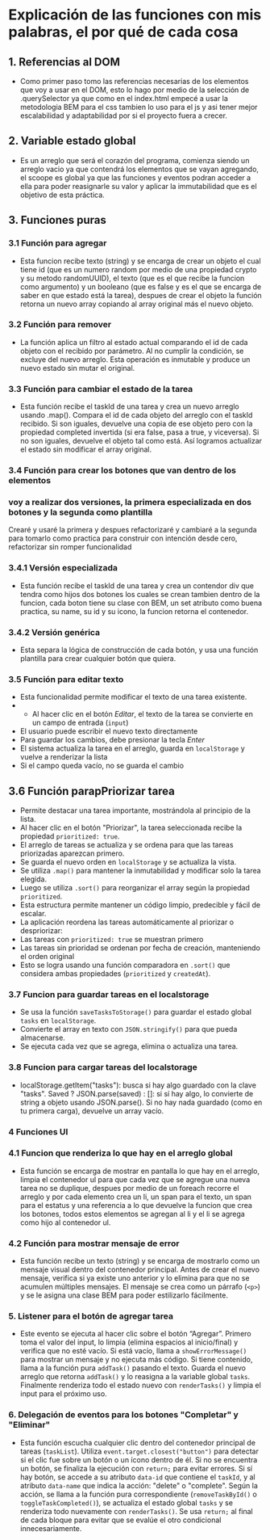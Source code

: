 # Explicación de las funciones con mis palabras, el por qué de cada cosa

## 1. Referencias al DOM
- Como primer paso tomo las referencias necesarias de los elementos que voy a usar en el DOM, esto lo hago por medio de la selección de .querySelector ya que como en el index.html empecé a usar la metodologia BEM para el css tambien lo uso para el js y asi tener mejor escalabilidad y adaptabilidad por si el proyecto fuera a crecer.

## 2. Variable estado global
- Es un arreglo que será el corazón del programa, comienza siendo un arreglo vacio ya que contendrá los elementos que se vayan agregando, el scoope es global ya que las funciones y eventos podran acceder a ella para poder reasignarle su valor y aplicar la immutabilidad que es el objetivo de esta práctica.

## 3. Funciones puras

### 3.1 Función para agregar
- Esta funcion recibe texto (string) y se encarga de crear un objeto el cual tiene id (que es un numero random por medio de una propiedad crypto y su metodo randomUUID), el texto (que es el que recibe la funcion como argumento) y un booleano (que es false y es el que se encarga de saber en que estado está la tarea), despues de crear el objeto la función retorna un nuevo array copiando al array original más el nuevo objeto.

### 3.2 Función para remover
- La función aplica un filtro al estado actual comparando el id de cada objeto con el recibido por parámetro. Al no cumplir la condición, se excluye del nuevo arreglo. Esta operación es inmutable y produce un nuevo estado sin mutar el original. 

### 3.3 Función para cambiar el estado de la tarea
- Esta función recibe el taskId de una tarea y crea un nuevo arreglo usando .map(). Compara el id de cada objeto del arreglo con el taskId recibido. Si son iguales, devuelve una copia de ese objeto pero con la propiedad completed invertida (si era false, pasa a true, y viceversa). Si no son iguales, devuelve el objeto tal como está. Así logramos actualizar el estado sin modificar el array original.

### 3.4 Función para crear los botones que van dentro de los elementos

### voy a realizar dos versiones, la primera especializada en dos botones y la segunda como plantilla
Crearé y usaré la primera y despues refactorizaré y cambiaré a la segunda para tomarlo como practica para construir con intención desde cero, refactorizar sin romper funcionalidad

### 3.4.1 Versión especializada 
- Esta función recibe el taskId de una tarea y crea un contendor div que tendra como hijos dos botones los cuales se crean tambien dentro de la funcion, cada boton tiene su clase con BEM, un set atributo como buena practica, su name, su id y su icono, la funcion retorna el contenedor.

### 3.4.2 Versión genérica
- Esta separa la lógica de construcción de cada botón, y usa una función plantilla para crear cualquier botón que quiera. 

### 3.5 Función para editar texto 
- Esta funcionalidad permite modificar el texto de una tarea existente.
- - Al hacer clic en el botón  *Editar*, el texto de la tarea se convierte en un campo de entrada (`input`)
- El usuario puede escribir el nuevo texto directamente
- Para guardar los cambios, debe presionar la tecla *Enter*
- El sistema actualiza la tarea en el arreglo, guarda en `localStorage` y vuelve a renderizar la lista
- Si el campo queda vacío, no se guarda el cambio

## 3.6 Función parapPriorizar tarea
- Permite destacar una tarea importante, mostrándola al principio de la lista.
- Al hacer clic en el botón "Priorizar", la tarea seleccionada recibe la propiedad `prioritized: true`.
- El arreglo de tareas se actualiza y se ordena para que las tareas priorizadas aparezcan primero.
- Se guarda el nuevo orden en `localStorage` y se actualiza la vista.
- Se utiliza `.map()` para mantener la inmutabilidad y modificar solo la tarea elegida.
- Luego se utiliza `.sort()` para reorganizar el array según la propiedad `prioritized`.
- Esta estructura permite mantener un código limpio, predecible y fácil de escalar.
- La aplicación reordena las tareas automáticamente al priorizar o despriorizar:
- Las tareas con `prioritized: true` se muestran primero
- Las tareas sin prioridad se ordenan por fecha de creación, manteniendo el orden original
- Esto se logra usando una función comparadora en `.sort()` que considera ambas propiedades (`prioritized` y `createdAt`).

### 3.7 Funcion para guardar tareas en el localstorage
- Se usa la función `saveTasksToStorage()` para guardar el estado global `tasks` en `localStorage`.
- Convierte el array en texto con `JSON.stringify()` para que pueda almacenarse.
- Se ejecuta cada vez que se agrega, elimina o actualiza una tarea.

### 3.8 Funcion para cargar tareas del localstorage
- localStorage.getItem("tasks"): busca si hay algo guardado con la clave "tasks". Saved ? JSON.parse(saved) : []: si sí hay algo, lo convierte de string a objeto usando JSON.parse(). Si no hay nada guardado (como en tu primera carga), devuelve un array vacío.

### 4 Funciones UI

### 4.1 Funcion que renderiza lo que hay en el arreglo global
- Esta función se encarga de mostrar en pantalla lo que hay en el arreglo, limpia el contenedor ul para que cada vez que se agregue una nueva tarea no se duplique, despues por medio de un foreach recorre el arreglo y por cada elemento crea un li, un span para el texto, un span para el estatus y una referencia a lo que devuelve la funcion que crea los botones, todos estos elementos se agregan al li y el li se agrega como hijo al contenedor ul.

### 4.2 Función para mostrar mensaje de error

- Esta función recibe un texto (string) y se encarga de mostrarlo como un mensaje visual dentro del contenedor principal. Antes de crear el nuevo mensaje, verifica si ya existe uno anterior y lo elimina para que no se acumulen múltiples mensajes. El mensaje se crea como un párrafo (`<p>`) y se le asigna una clase BEM para poder estilizarlo fácilmente. 

### 5. Listener para el botón de agregar tarea

- Este evento se ejecuta al hacer clic sobre el botón “Agregar”. Primero toma el valor del input, lo limpia (elimina espacios al inicio/final) y verifica que no esté vacío. Si está vacío, llama a `showErrorMessage()` para mostrar un mensaje y no ejecuta más código. Si tiene contenido, llama a la función pura `addTask()` pasando el texto. Guarda el nuevo arreglo que retorna `addTask()` y lo reasigna a la variable global `tasks`. Finalmente renderiza todo el estado nuevo con `renderTasks()` y limpia el input para el próximo uso.

### 6. Delegación de eventos para los botones "Completar" y "Eliminar"

- Esta función escucha cualquier clic dentro del contenedor principal de tareas (`taskList`). Utiliza `event.target.closest("button")` para detectar si el clic fue sobre un botón o un ícono dentro de él. Si no se encuentra un botón, se finaliza la ejecución con `return;` para evitar errores. Si sí hay botón, se accede a su atributo `data-id` que contiene el `taskId`, y al atributo `data-name` que indica la acción: "delete" o "complete". Según la acción, se llama a la función pura correspondiente (`removeTaskById()` o `toggleTaskCompleted()`), se actualiza el estado global `tasks` y se renderiza todo nuevamente con `renderTasks()`. Se usa `return;` al final de cada bloque para evitar que se evalúe el otro condicional innecesariamente.